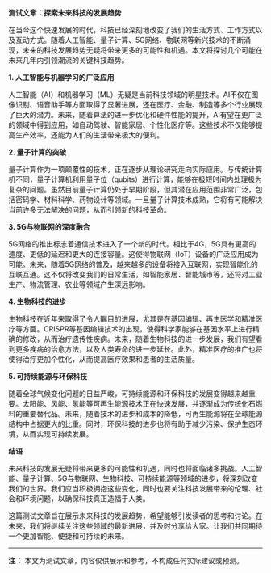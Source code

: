 

**测试文章：探索未来科技的发展趋势**

在当今这个快速发展的时代，科技已经深刻地改变了我们的生活方式、工作方式以及互动方式。随着人工智能、量子计算、5G网络、物联网等新兴技术的不断涌现，未来的科技发展趋势无疑将带来更多的可能性和机遇。本文将探讨几个可能在未来几年内引领潮流的关键科技趋势。

**1. 人工智能与机器学习的广泛应用**

人工智能（AI）和机器学习（ML）无疑是当前科技领域的明星技术。AI不仅在图像识别、语音助手等方面取得了显著进展，还在医疗、金融、制造等多个行业展现了巨大的潜力。未来，随着算法的进一步优化和硬件性能的提升，AI有望在更广泛的领域中得到应用，如自动驾驶、智能家居、个性化医疗等。这些技术不仅能够提高生产效率，还能为人们的生活带来极大的便利。

**2. 量子计算的突破**

量子计算作为一项颠覆性的技术，正在逐步从理论研究走向实际应用。与传统计算机不同，量子计算机利用量子位（qubits）进行计算，能够在极短时间内处理极为复杂的问题。虽然目前量子计算仍处于早期阶段，但其潜在应用范围非常广泛，包括密码学、材料科学、药物设计等领域。一旦量子计算技术成熟，它将有可能解决当前许多无法解决的问题，从而引领新的科技革命。

**3. 5G与物联网的深度融合**

5G网络的推出标志着通信技术进入了一个新的时代。相比于4G，5G具有更高的速度、更低的延迟和更大的连接容量。这使得物联网（IoT）设备的广泛应用成为可能。未来，随着5G网络的普及，越来越多的设备将接入互联网，实现智能化的互联互通。这不仅将改变我们的日常生活，如智能家居、智能城市等，还将对工业生产、物流管理、农业等领域产生深远影响。

**4. 生物科技的进步**

生物科技在近年来取得了令人瞩目的进展，尤其是在基因编辑、再生医学和精准医疗等方面。CRISPR等基因编辑技术的出现，使得科学家能够在基因水平上进行精确的修改，从而治疗遗传性疾病。未来，随着生物科技的进一步发展，我们有望看到更多疾病的治愈方法，以及人类寿命的进一步延长。此外，精准医疗的推广也将使得治疗更加个性化，从而提高医疗效果和患者的生活质量。

**5. 可持续能源与环保科技**

随着全球气候变化问题的日益严峻，可持续能源和环保科技的发展变得越来越重要。太阳能、风能、氢能等可再生能源技术正在快速发展，并逐渐成为传统化石燃料的重要替代品。未来，随着技术的进步和成本的降低，可再生能源将在全球能源结构中占据更大的比重。同时，环保科技的进步也将有助于减少污染、保护生态环境，从而实现可持续发展。

**结语**

未来科技的发展无疑将带来更多的可能性和机遇，同时也将面临诸多挑战。人工智能、量子计算、5G与物联网、生物科技、可持续能源等领域的进步，将深刻改变我们的世界。我们应当积极拥抱这些变化，同时也要关注科技发展带来的伦理、社会和环境问题，以确保科技真正造福于人类。

这篇测试文章旨在展示未来科技的发展趋势，希望能够引发读者的思考和讨论。在未来，我们将继续关注这些领域的最新进展，并及时分享给大家。让我们共同期待一个更加智能、便捷和可持续的未来。

---

**注：** 本文为测试文章，内容仅供展示和参考，不构成任何实际建议或预测。